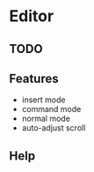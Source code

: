 # Editor

## TODO

## Features
- insert mode
- command mode
- normal mode
- auto-adjust scroll 

## Help
